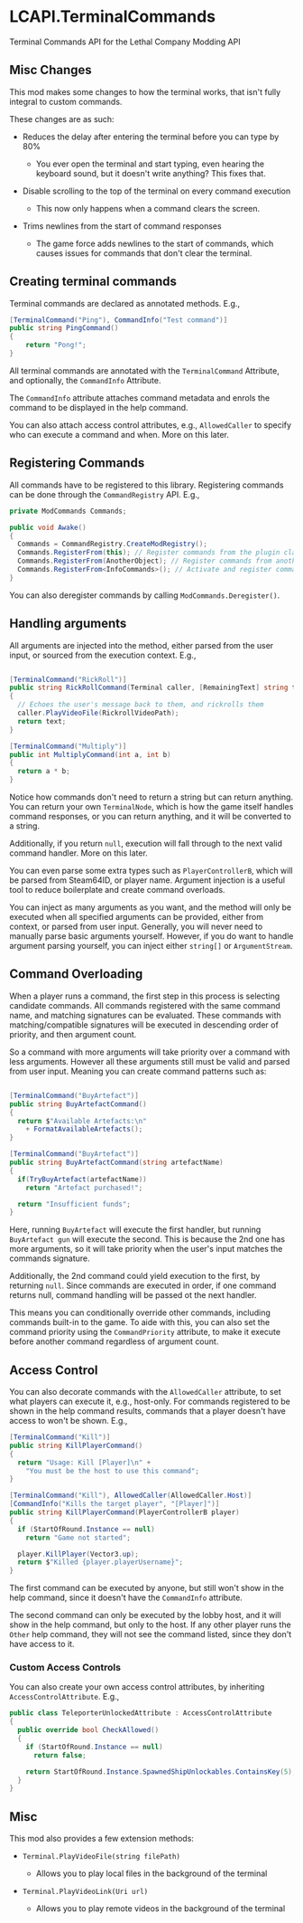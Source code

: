 # LCAPI.TerminalCommands
Terminal Commands API for the Lethal Company Modding API

## Misc Changes
This mod makes some changes to how the terminal works, that isn't fully integral to custom commands.

These changes are as such:

* Reduces the delay after entering the terminal before you can type by 80%
    
  *  You ever open the terminal and start typing, even hearing the keyboard sound, but it doesn't write anything? This fixes that.

* Disable scrolling to the top of the terminal on every command execution
  *  This now only happens when a command clears the screen.

    
* Trims newlines from the start of command responses
  *  The game force adds newlines to the start of commands, which causes issues for commands that don't clear the terminal. 

## Creating terminal commands
Terminal commands are declared as annotated methods. E.g.,

```cs
[TerminalCommand("Ping"), CommandInfo("Test command")]
public string PingCommand()
{
    return "Pong!";
}
```

All terminal commands are annotated with the `TerminalCommand` Attribute, and optionally, the `CommandInfo` Attribute.

The `CommandInfo` attribute attaches command metadata and enrols the command to be displayed in the help command.

You can also attach access control attributes, e.g., `AllowedCaller` to specify who can execute a command and when. More on this later.

## Registering Commands

All commands have to be registered to this library. Registering commands can be done through the `CommandRegistry` API. E.g.,

```cs
private ModCommands Commands;

public void Awake()
{
  Commands = CommandRegistry.CreateModRegistry();
  Commands.RegisterFrom(this); // Register commands from the plugin class
  Commands.RegisterFrom(AnotherObject); // Register commands from another instance
  Commands.RegisterFrom<InfoCommands>(); // Activate and register commands from a type
}
```

You can also deregister commands by calling `ModCommands.Deregister()`.


## Handling arguments

All arguments are injected into the method, either parsed from the user input, or sourced from the execution context. E.g.,

```cs

[TerminalCommand("RickRoll")]
public string RickRollCommand(Terminal caller, [RemainingText] string text)
{
  // Echoes the user's message back to them, and rickrolls them
  caller.PlayVideoFile(RickrollVideoPath);
  return text;
}

[TerminalCommand("Multiply")]
public int MultiplyCommand(int a, int b)
{
  return a * b;
}
```

Notice how commands don't need to return a string but can return anything. You can return your own `TerminalNode`, which is how the game itself handles command responses, or you can return anything, and it will be converted to a string.

Additionally, if you return `null`, execution will fall through to the next valid command handler. More on this later.

You can even parse some extra types such as `PlayerControllerB`, which will be parsed from Steam64ID, or player name. Argument injection is a useful tool to reduce boilerplate and create command overloads.

You can inject as many arguments as you want, and the method will only be executed when all specified arguments can be provided, either from context, or parsed from user input. Generally, you will never need to manually parse basic arguments yourself. However, if you do want to handle argument parsing yourself, you can inject either `string[]` or `ArgumentStream`.

## Command Overloading

When a player runs a command, the first step in this process is selecting candidate commands. All commands registered with the same command name, and matching signatures can be evaluated. These commands with matching/compatible signatures will be executed in descending order of priority, and then argument count.

So a command with more arguments will take priority over a command with less arguments. However all these arguments still must be valid and parsed from user input. Meaning you can create command patterns such as:

```cs

[TerminalCommand("BuyArtefact")]
public string BuyArtefactCommand()
{
  return $"Available Artefacts:\n"
    + FormatAvailableArtefacts();
}

[TerminalCommand("BuyArtefact")]
public string BuyArtefactCommand(string artefactName)
{
  if(TryBuyArtefact(artefactName))
    return "Artefact purchased!";

  return "Insufficient funds";
}
```

Here, running `BuyArtefact` will execute the first handler, but running `BuyArtefact gun` will execute the second. This is because the 2nd one has more arguments, so it will take priority when the user's input matches the commands signature.

Additionally, the 2nd command could yield execution to the first, by returning `null`. Since commands are executed in order, if one command returns null, command handling will be passed ot the next handler.

This means you can conditionally override other commands, including commands built-in to the game. To aide with this, you can also set the command priority using the `CommandPriority` attribute, to make it execute before another command regardless of argument count.

## Access Control

You can also decorate commands with the `AllowedCaller` attribute, to set what players can execute it, e.g., host-only. For commands registered to be shown in the help command results, commands that a player doesn't have access to won't be shown.  E.g.,

```cs
[TerminalCommand("Kill")]
public string KillPlayerCommand()
{
  return "Usage: Kill [Player]\n" +
    "You must be the host to use this command";
}

[TerminalCommand("Kill"), AllowedCaller(AllowedCaller.Host)]
[CommandInfo("Kills the target player", "[Player]")]
public string KillPlayerCommand(PlayerControllerB player)
{
  if (StartOfRound.Instance == null)
    return "Game not started";

  player.KillPlayer(Vector3.up);
  return $"Killed {player.playerUsername}";
}
```

The first command can be executed by anyone, but still won't show in the help command, since it doesn't have the `CommandInfo` attribute.

The second command can only be executed by the lobby host, and it will show in the help command, but only to the host. If any other player runs the `Other` help command, they will not see the command listed, since they don't have access to it.

### Custom Access Controls

You can also create your own access control attributes, by inheriting `AccessControlAttribute`. E.g.,
```cs
public class TeleporterUnlockedAttribute : AccessControlAttribute
{
  public override bool CheckAllowed()
  {
    if (StartOfRound.Instance == null)
      return false;

    return StartOfRound.Instance.SpawnedShipUnlockables.ContainsKey(5);
  }
}
```

## Misc

This mod also provides a few extension methods:

* `Terminal.PlayVideoFile(string filePath)`
  * Allows you to play local files in the background of the terminal
    
* `Terminal.PlayVideoLink(Uri url)`
  * Allows you to play remote videos in the background of the terminal



